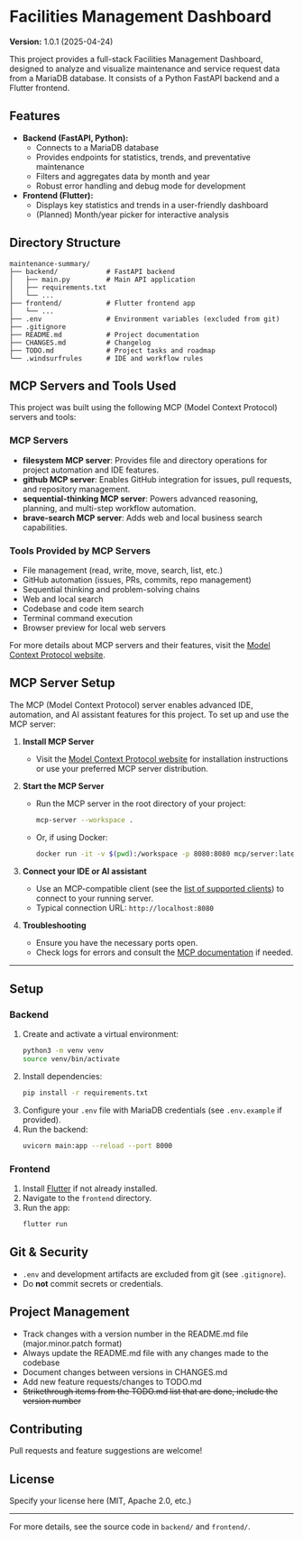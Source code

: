 # Facilities Management Dashboard

**Version:** 1.0.1 (2025-04-24)

This project provides a full-stack Facilities Management Dashboard, designed to analyze and visualize maintenance and service request data from a MariaDB database. It consists of a Python FastAPI backend and a Flutter frontend.

## Features
- **Backend (FastAPI, Python):**
  - Connects to a MariaDB database
  - Provides endpoints for statistics, trends, and preventative maintenance
  - Filters and aggregates data by month and year
  - Robust error handling and debug mode for development
- **Frontend (Flutter):**
  - Displays key statistics and trends in a user-friendly dashboard
  - (Planned) Month/year picker for interactive analysis

## Directory Structure
```
maintenance-summary/
├── backend/            # FastAPI backend
│   ├── main.py         # Main API application
│   ├── requirements.txt
│   └── ...
├── frontend/           # Flutter frontend app
│   └── ...
├── .env                # Environment variables (excluded from git)
├── .gitignore
├── README.md           # Project documentation
├── CHANGES.md          # Changelog
├── TODO.md             # Project tasks and roadmap
└── .windsurfrules      # IDE and workflow rules
```

## MCP Servers and Tools Used

This project was built using the following MCP (Model Context Protocol) servers and tools:

### MCP Servers
- **filesystem MCP server**: Provides file and directory operations for project automation and IDE features.
- **github MCP server**: Enables GitHub integration for issues, pull requests, and repository management.
- **sequential-thinking MCP server**: Powers advanced reasoning, planning, and multi-step workflow automation.
- **brave-search MCP server**: Adds web and local business search capabilities.

### Tools Provided by MCP Servers
- File management (read, write, move, search, list, etc.)
- GitHub automation (issues, PRs, commits, repo management)
- Sequential thinking and problem-solving chains
- Web and local search
- Codebase and code item search
- Terminal command execution
- Browser preview for local web servers

For more details about MCP servers and their features, visit the [Model Context Protocol website](https://modelcontextprotocol.io/).

## MCP Server Setup

The MCP (Model Context Protocol) server enables advanced IDE, automation, and AI assistant features for this project. To set up and use the MCP server:

1. **Install MCP Server**
   - Visit the [Model Context Protocol website](https://modelcontextprotocol.io/) for installation instructions or use your preferred MCP server distribution.

2. **Start the MCP Server**
   - Run the MCP server in the root directory of your project:
     ```bash
     mcp-server --workspace .
     ```
   - Or, if using Docker:
     ```bash
     docker run -it -v $(pwd):/workspace -p 8080:8080 mcp/server:latest
     ```

3. **Connect your IDE or AI assistant**
   - Use an MCP-compatible client (see the [list of supported clients](https://modelcontextprotocol.io/clients)) to connect to your running server.
   - Typical connection URL: `http://localhost:8080`

4. **Troubleshooting**
   - Ensure you have the necessary ports open.
   - Check logs for errors and consult the [MCP documentation](https://modelcontextprotocol.io/docs) if needed.

---

## Setup
### Backend
1. Create and activate a virtual environment:
   ```bash
   python3 -m venv venv
   source venv/bin/activate
   ```
2. Install dependencies:
   ```bash
   pip install -r requirements.txt
   ```
3. Configure your `.env` file with MariaDB credentials (see `.env.example` if provided).
4. Run the backend:
   ```bash
   uvicorn main:app --reload --port 8000
   ```

### Frontend
1. Install [Flutter](https://flutter.dev/docs/get-started/install) if not already installed.
2. Navigate to the `frontend` directory.
3. Run the app:
   ```bash
   flutter run
   ```

## Git & Security
- `.env` and development artifacts are excluded from git (see `.gitignore`).
- Do **not** commit secrets or credentials.

## Project Management
- Track changes with a version number in the README.md file (major.minor.patch format)
- Always update the README.md file with any changes made to the codebase
- Document changes between versions in CHANGES.md
- Add new feature requests/changes to TODO.md
- ~~Strikethrough items from the TODO.md list that are done, include the version number~~

## Contributing
Pull requests and feature suggestions are welcome!

## License
Specify your license here (MIT, Apache 2.0, etc.)

---

For more details, see the source code in `backend/` and `frontend/`.
